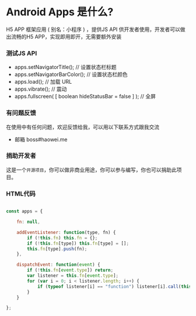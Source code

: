 Android Apps 是什么?
====================
H5 APP 框架应用 ( 别名：小程序 ) ，提供JS API 供开发者使用，开发者可以做出流畅的H5 APP，实现即用即开，无需要额外安装


### 测试JS API
* apps.setNavigatorTitle(); // 设置状态栏标题
* apps.setNavigatorBarColor(); // 设置状态栏颜色
* apps.load(); // 加载 URL
* apps.vibrate(); // 震动
* apps.fullscreen( [ boolean hideStatusBar = false ] ); // 全屏

### 有问题反馈
在使用中有任何问题，欢迎反馈给我，可以用以下联系方式跟我交流

* 邮箱 boss#haowei.me

### 捐助开发者
这是一个`开源项目`，你可以做非商业用途，你可以参与编写，你也可以捐助此项目。


### HTML代码
```javascript

const apps = {

	fn: null,

	addEventListener: function(type, fn) {
		if (!this.fn) this.fn = {};
		if (!this.fn[type]) this.fn[type] = [];
		this.fn[type].push(fn);
	},

	dispatchEvent: function(event) {
		if (!this.fn[event.type]) return;
		var listener = this.fn[event.type];
		for (var i = 0; i < listener.length; i++) {
			if (typeof listener[i] == "function") listener[i].call(this, event);
		}
	}

};

```
